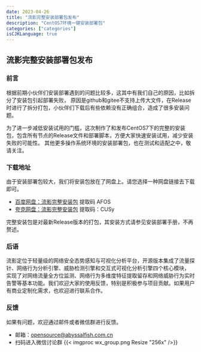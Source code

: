 ```yaml
---
date: 2023-04-26
title: "流影完整安装部署包发布"
description: "CentOS7环境一键安装部署包"
categories: ["categories"]
isCJKLanguage: true
---
```



## 流影完整安装部署包发布

### 前言
根据前期小伙伴们安装部署遇到的问题比较多，这其中有我们自己的原因，比如拆分了安装包引起部署失败，
原因是github和gitee不支持上传大文件，在Release时进行了拆分打包，小伙伴们下载后有些依赖没有正确组合，造成了很多安装问题。

为了进一步减低安装试用的门槛，这次制作了和发布CentOS7下的完整的安装包，包含所有节点的Release文件和部署脚本，方便大家快速安装试用，减少安装失败的可能性。
其他更多操作系统环境的安装部署包，也在测试和适配之中，敬请关注。

### 下载地址
由于安装部署包较大，我们将安装包放在了网盘上。请您选择一种网盘链接去下载即可。
- [百度网盘：流影完整安装包](https://pan.baidu.com/s/1C_gofonH5hGEl7Ryj30KAg)   提取码 AFOS
- [夸克网盘：流影完整安装包](https://pan.quark.cn/s/bb6947d13e83)  提取码：CUSy

完整安装包是对最新Release版本的打包，其安装方式请参见安装部署手册，不再赘述。


### 后语
流影定位于轻量级的网络安全态势感知与可视化分析平台，开源版本集成了流量探针、网络行为分析引擎、威胁检测引擎和交互式可视化分析引擎四个核心模块，
实现了对网络流量全方位监测、网络行为多维度特征提取留存和网络威胁行为实时告警等基本功能。我们欢迎大家的使用反馈，特别是积极参与项目贡献。如果用户有商业定制化需求，也欢迎进行联系合作。


### 反馈
如果有问题，欢迎通过邮件或者微信群进行反馈。
- 邮箱：opensource@abyssalfish.com.cn
- 扫码进入微信讨论群
{{< imgproc wx_group.png Resize "256x" />}}

